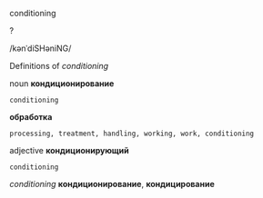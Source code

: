 conditioning

?

/kənˈdiSHəniNG/

Definitions of _conditioning_

noun
**кондиционирование**

    conditioning
**обработка**

    processing, treatment, handling, working, work, conditioning

adjective
**кондиционирующий**

    conditioning

_conditioning_
**кондиционирование**, **кондицирование**
